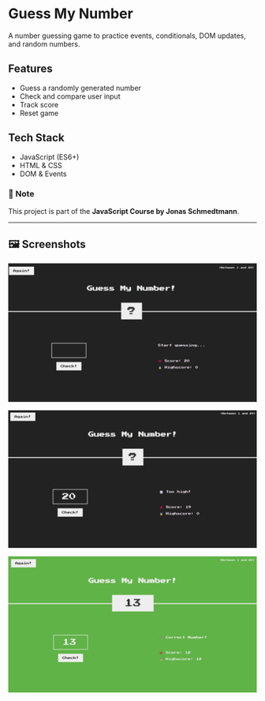 # Guess My Number

A number guessing game to practice events, conditionals, DOM updates, and random numbers.

## Features

- Guess a randomly generated number
- Check and compare user input
- Track score
- Reset game

## Tech Stack

- JavaScript (ES6+)
- HTML & CSS
- DOM & Events

### 📝 Note

This project is part of the **JavaScript Course by Jonas Schmedtmann**.

---

## 🖼️ Screenshots

![Screenshot](./screenshots/1.png)

![Screenshot](./screenshots/2.png)

![Screenshot](./screenshots/3.png)
